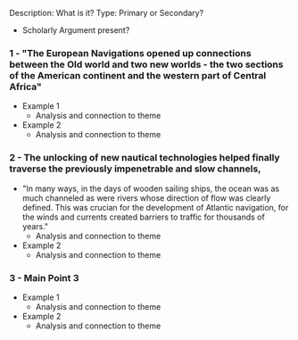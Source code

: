 Description: What is it?
Type: Primary or Secondary?
- Scholarly Argument present?
### 1 - "The European Navigations opened up connections between the Old world and two new worlds - the two sections of the American continent and the western part of Central Africa"
- Example 1
	- Analysis and connection to theme
- Example 2
	- Analysis and connection to theme
### 2 - The unlocking of new nautical technologies helped finally traverse the previously impenetrable and slow channels,
- "In many ways, in the days of wooden sailing ships, the ocean was as much channeled as were rivers whose direction of flow was clearly defined. This was crucian for the development of Atlantic navigation, for the winds and currents created barriers to traffic for thousands of years."
	- Analysis and connection to theme
- Example 2
	- Analysis and connection to theme

### 3 - Main Point 3
- Example 1
	- Analysis and connection to theme
- Example 2
	- Analysis and connection to theme